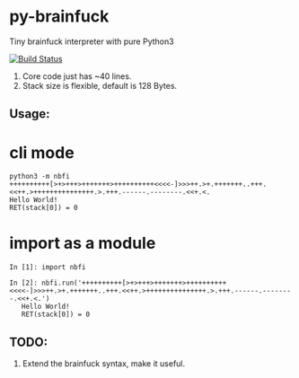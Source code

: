 # py-brainfuck
Tiny brainfuck interpreter with pure Python3

[![Build Status](https://travis-ci.org/Bestoa/py-brainfuck.svg?branch=master)](https://travis-ci.org/Bestoa/py-brainfuck)

1. Core code just has ~40 lines.
2. Stack size is flexible, default is 128 Bytes.

## Usage:

# cli mode
```
python3 -m nbfi
++++++++++[>+>+++>+++++++>++++++++++<<<<-]>>>++.>+.+++++++..+++.<<++.>+++++++++++++++.>.+++.------.--------.<<+.<.
Hello World!
RET(stack[0]) = 0
```
# import as a module
```
In [1]: import nbfi

In [2]: nbfi.run('++++++++++[>+>+++>+++++++>++++++++++<<<<-]>>>++.>+.+++++++..+++.<<++.>+++++++++++++++.>.+++.------.--------.<<+.<.')
   Hello World!
   RET(stack[0]) = 0
```

## TODO:
1. Extend the brainfuck syntax, make it useful.
